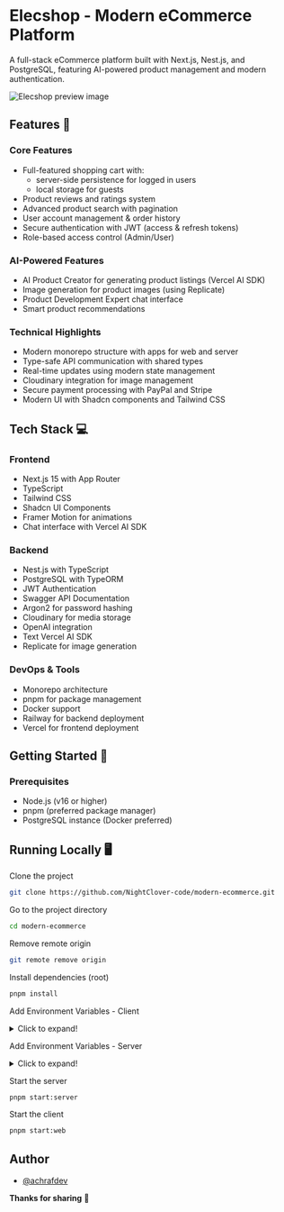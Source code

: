 # Elecshop - Modern eCommerce Platform

A full-stack eCommerce platform built with Next.js, Nest.js, and PostgreSQL, featuring AI-powered product management and modern authentication.

![Elecshop preview image](./apps/web/public/images/preview.png)

## Features 🚀

### Core Features
- Full-featured shopping cart with:
  - server-side persistence for logged in users
  - local storage for guests
- Product reviews and ratings system
- Advanced product search with pagination
- User account management & order history
- Secure authentication with JWT (access & refresh tokens)
- Role-based access control (Admin/User)

### AI-Powered Features
- AI Product Creator for generating product listings (Vercel AI SDK)
- Image generation for product images (using Replicate)
- Product Development Expert chat interface
- Smart product recommendations

### Technical Highlights
- Modern monorepo structure with apps for web and server
- Type-safe API communication with shared types
- Real-time updates using modern state management
- Cloudinary integration for image management
- Secure payment processing with PayPal and Stripe
- Modern UI with Shadcn components and Tailwind CSS

## Tech Stack 💻

### Frontend
- Next.js 15 with App Router
- TypeScript
- Tailwind CSS
- Shadcn UI Components
- Framer Motion for animations
- Chat interface with Vercel AI SDK

### Backend
- Nest.js with TypeScript
 - PostgreSQL with TypeORM
- JWT Authentication
- Swagger API Documentation
- Argon2 for password hashing
- Cloudinary for media storage
- OpenAI integration
- Text Vercel AI SDK
- Replicate for image generation

### DevOps & Tools
- Monorepo architecture
- pnpm for package management
- Docker support
- Railway for backend deployment
- Vercel for frontend deployment

## Getting Started 🏃

### Prerequisites
- Node.js (v16 or higher)
- pnpm (preferred package manager)
 - PostgreSQL instance (Docker preferred)


## Running Locally 🖥️

Clone the project

```bash
git clone https://github.com/NightClover-code/modern-ecommerce.git
```

Go to the project directory

```bash
cd modern-ecommerce
```

Remove remote origin

```bash
git remote remove origin
```

Install dependencies (root)

```bash
pnpm install
```

Add Environment Variables - Client

<details>
  <summary>Click to expand!</summary>
  
  - `NEXT_PUBLIC_API_URL`
  - `OPENAI_API_KEY`
  - `NEXT_PUBLIC_PAYPAL_CLIENT_ID`
  - `STRIPE_SECRET_KEY`
  - `NEXT_PUBLIC_STRIPE_PUBLISHABLE_KEY`
</details>

Add Environment Variables - Server

<details>
  <summary>Click to expand!</summary>

  - `ALLOWED_ORIGINS`
  - `PORT`
  - `JWT_SECRET`
  - `JWT_ACCESS_SECRET`
  - `JWT_REFRESH_SECRET`
  - `CLOUDINARY_CLOUD_NAME`
  - `CLOUDINARY_API_KEY`
  - `CLOUDINARY_API_SECRET`
  - `DATABASE_URL`
  - `REPLICATE_API_TOKEN`
  - `OPENAI_API_KEY`
</details>

Start the server

```bash
pnpm start:server
```

Start the client

```bash
pnpm start:web
```

## Author
- [@achrafdev](https://achrafdev.com)

**Thanks for sharing** 🚀

